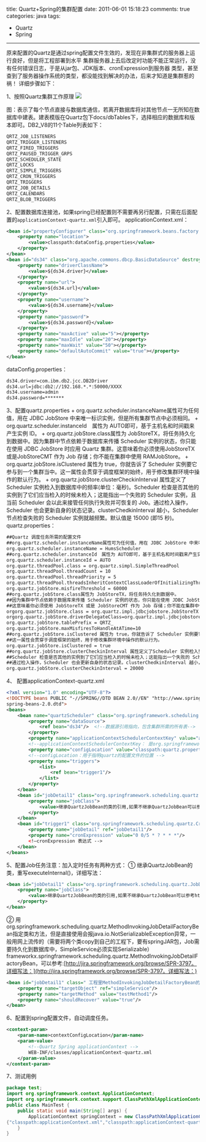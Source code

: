 title: Quartz+Spring的集群配置
date: 2011-06-01 15:18:23
comments: true
categories: java
tags:
- Quartz
- Spring
---
原来配置的Quartz是通过spring配置文件生效的，发现在非集群式的服务器上运行良好，但是将工程部署到水平 集群服务器上去后改定时功能不能正常运行，没有任何错误日志，于是从jar包、JDK版本、cronExpression到服务器 类型，甚至查到了服务器操作系统的类型，都没能找到解决的办法，后来才知道是集群惹的祸！ 详细步骤如下：

1、按照Quartz集群工作原理
![](http://imogos.oss.aliyuncs.com/quartz-spring-cluster.jpg)
<!--more-->
图：表示了每个节点直接与数据库通信，若离开数据库将对其他节点一无所知在数据库中建表。建表模版在Quartz包下docs/dbTables下，选择相应的数据库和版本即可。DB2_V8的11个Table列表如下：
``` xml
QRTZ_JOB_LISTENERS
QRTZ_TRIGGER_LISTENERS
QRTZ_FIRED_TRIGGERS
QRTZ_PAUSED_TRIGGER_GRPS
QRTZ_SCHEDULER_STATE
QRTZ_LOCKS
QRTZ_SIMPLE_TRIGGERS
QRTZ_CRON_TRIGGERS
QRTZ_TRIGGERS
QRTZ_JOB_DETAILS
QRTZ_CALENDARS
QRTZ_BLOB_TRIGGERS
```
2、配置数据库连接池，如果spring已经配置则不需要再另行配置，只需在后面配置的`applicationContext-quartz.xml`引入即可。 applicationContext.xml：
``` xml
<bean id="propertyConfigurer" class="org.springframework.beans.factory.config.PropertyPlaceholderConfigurer">
    <property name="location">
        <value>classpath:dataConfig.properties</value>
    </property>
</bean>
<bean id="ds34" class="org.apache.commons.dbcp.BasicDataSource" destroy-method="close">
    <property name="driverClassName">
        <value>${ds34.driver}</value>
    </property>
    <property name="url">
        <value>${ds34.url}</value>
    </property>
    <property name="username">
        <value>${ds34.username}</value>
    </property>
    <property name="password">
        <value>${ds34.password}</value>
    </property>
    <property name="maxActive" value="5"></property>
    <property name="maxIdle" value="20"></property>
    <property name="maxWait" value="50"></property>
    <property name="defaultAutoCommit" value="true"></property>
</bean>
```
dataConfig.properties：
``` xml
ds34.driver=com.ibm.db2.jcc.DB2Driver
ds34.url=jdbc:db2://192.168.*.*:50000/XXXX
ds34.username=admin
ds34.password=*******
```
3、配置quartz.properties + org.quartz.scheduler.instanceName属性可为任何值，用在 JDBC JobStore 中来唯一标识实例，但是所有集群节点中必须相同。 + org.quartz.scheduler.instanceId　属性为 AUTO即可，基于主机名和时间戳来产生实例 ID。 + org.quartz.jobStore.class属性为 JobStoreTX，将任务持久化到数据中。因为集群中节点依赖于数据库来传播 Scheduler 实例的状态，你只能在使用 JDBC JobStore 时应用 Quartz 集群。这意味着你必须使用JobStoreTX 或是JobStoreCMT 作为 Job 存储；你不能在集群中使用 RAMJobStore。 + org.quartz.jobStore.isClustered 属性为 true，你就告诉了 Scheduler 实例要它参与到一个集群当中。这一属性会贯穿于调度框架的始终，用于修改集群环境中操作的默认行为。 + org.quartz.jobStore.clusterCheckinInterval 属性定义了Scheduler 实例检入到数据库中的频率(单位：毫秒)。Scheduler 检查是否其他的实例到了它们应当检入的时候未检入；这能指出一个失败的 Scheduler 实例，且当前 Scheduler 会以此来接管任何执行失败并可恢复的 Job。通过检入操作，Scheduler 也会更新自身的状态记录。clusterChedkinInterval 越小，Scheduler 节点检查失败的 Scheduler 实例就越频繁。默认值是 15000 (即15 秒)。
quartz.properties：
``` xml
##Quartz 调度任务所需的配置文件
##org.quartz.scheduler.instanceName属性可为任何值，用在 JDBC JobStore 中来唯一标识实例，但是所有集群节点中必须相同。
org.quartz.scheduler.instanceName = HumsScheduler
##org.quartz.scheduler.instanceId　属性为 AUTO即可，基于主机名和时间戳来产生实例 ID。
org.quartz.scheduler.instanceId = AUTO
org.quartz.threadPool.class = org.quartz.simpl.SimpleThreadPool
org.quartz.threadPool.threadCount = 10
org.quartz.threadPool.threadPriority = 5
org.quartz.threadPool.threadsInheritContextClassLoaderOfInitializingThread = true
org.quartz.jobStore.misfireThreshold = 60000
##org.quartz.jobStore.class属性为 JobStoreTX，将任务持久化到数据中。
##因为集群中节点依赖于数据库来传播 Scheduler 实例的状态，你只能在使用 JDBC JobStore 时应用Quartz 集群。
##这意味着你必须使用 JobStoreTX 或是 JobStoreCMT 作为 Job 存储；你不能在集群中使用 RAMJobStore。
orgorg.quartz.jobStore.class = org.quartz.impl.jdbcjobstore.JobStoreTX
orgorg.quartz.jobStore.driverDelegateClass=org.quartz.impl.jdbcjobstore.StdJDBCDelegate
org.quartz.jobStore.tablePrefix = QRTZ_
org.quartz.jobStore.maxMisfiresToHandleAtATime=10
##org.quartz.jobStore.isClustered 属性为 true，你就告诉了 Scheduler 实例要它参与到一个集群当中。
##这一属性会贯穿于调度框架的始终，用于修改集群环境中操作的默认行为。
org.quartz.jobStore.isClustered = true
##org.quartz.jobStore.clusterCheckinInterval 属性定义了Scheduler 实例检入到数据库中的频率(单位：毫秒)。
##Scheduler 检查是否其他的实例到了它们应当检入的时候未检入；这能指出一个失败的 Scheduler 实例，且当前 Scheduler 会以此来接管任何执行失败并可恢复的 Job。
##通过检入操作，Scheduler 也会更新自身的状态记录。clusterChedkinInterval 越小，Scheduler 节点检查失败的 Scheduler 实例就越频繁。默认值是 15000 (即15 秒)。
org.quartz.jobStore.clusterCheckinInterval = 20000
```
4、 配置applicationContext-quartz.xml
``` xml
<?xml version="1.0" encoding="UTF-8"?>
<!DOCTYPE beans PUBLIC "-//SPRING//DTD BEAN 2.0//EN" "http://www.springframework.org/dtd/
spring-beans-2.0.dtd">
<beans>
    <bean name="quartzScheduler" class="org.springframework.scheduling.quartz.SchedulerFactoryBean">
        <property name="dataSource">
            <ref bean="ds34"/>  <!--数据源引用指向，包含集群所需的所有表-->
        </property>
        <property name="applicationContextSchedulerContextKey" value="applicationContextKey"/>
        <!--applicationContextSchedulerContextKey： 是org.springframework.scheduling.quartz.SchedulerFactoryBean这个类中把spring上下 文以key/value的方式存放在了quartz的上下文中了，可以用applicationContextSchedulerContextKey所定义的key得到对应的spring上下文-->
        <property name="configLocation" value="classpath:quartz.properties"/>
        <!--configLocation：用于指明quartz的配置文件的位置 -->
        <property name="triggers">
            <list>
                <ref bean="trigger1"/>
            </list>
        </property>
    </bean>
    <bean id="jobDetail1" class="org.springframework.scheduling.quartz.JobDetailBean">
        <property name="jobClass">
            <value>继承QuartzJobBean的类的引用,如果不继承QuartzJobBean可以参考 http://www.javaeye.com/topic/486055</value>
        </property>
    </bean>
    <bean id="trigger1" class="org.springframework.scheduling.quartz.CronTriggerBean">
        <property name="jobDetail" ref="jobDetail1"/>
        <property name="cronExpression" value="0 0/5 * ? * * *"/>
        <!—cronExpression 表达式 -->
    </bean>
</beans>
```
5、配置Job任务注意：加入定时任务有两种方式：
① 继承QuartzJobBean的类，重写executeInternal()，详细写法：
``` xml
<bean id="jobDetail1" class="org.springframework.scheduling.quartz.JobDetailBean">
    <property name="jobClass">
        <value>继承QuartzJobBean的类的引用,如果不继承QuartzJobBean可以参考http://www.javaeye.com/topic/486055</value>
    </property>
</bean>
```
② 用org.springframework.scheduling.quartz.MethodInvokingJobDetailFactoryBean指定类和方法，但是直接使用会报java.io.NotSerializableException异常，一般用网上流传的（需要将两个类copy到自己的工程下，要有springJAR包，Job需要持久化到数据库中，SimpleService必须实现Serializable）frameworkx.springframework.scheduling.quartz.MethodInvokingJobDetailFactoryBean，可以参考:[http://jira.springframework.org/browse/SPR-3797。详细写法：](http://jira.springframework.org/browse/SPR-3797。详细写法：)
``` xml
<bean id="jobDetail1" class=" 工程里MethodInvokingJobDetailFactoryBean的路径.MethodInvokingJobDetailFactoryBean">
    <property name="targetObject" ref="simpleService"/>
    <property name="targetMethod" value="testMethod1"/>
    <property name="shouldRecover" value="true"/>
</bean>
```
6、配置到spring配置文件，自动调度任务。
``` xml
<context-param>
    <param-name>contextConfigLocation</param-name>
    <param-value>
        <!--Quartz Spring applicationContext -->
        WEB-INF/classes/applicationContext-quartz.xml
    </param-value>
</context-param>
```
7、测试用例
``` java
package test;
import org.springframework.context.ApplicationContext;
import org.springframework.context.support.ClassPathXmlApplicationContext;
public class MainTest {
    public static void main(String[] args) {
        ApplicationContext springContext = new ClassPathXmlApplicationContext(new String[]
{"classpath:applicationContext.xml","classpath:applicationContext-quartz.xml"});
    }
}
```

